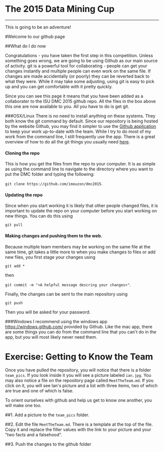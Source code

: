 The 2015 Data Mining Cup
========================
* * * * * * * * * * * *

This is going to be an adventure!

#Welcome to our github page

##What do I do now

Congratulations - you have taken the first step in this competition.
Unless something goes wrong, we are going to be using Github as our main source of activity.
git is a powerful tool for collaborating - people can get your changes instantly and multiple people can even work on the same file.
If changes are made accidentally (or poorly) they can be reverted back to what they were.
While it may take some adjusting, using git is easy to pick up and you can get comfortable with it pretty quickly.

Since you can see this page it means that you have been added as a collaborater to the ISU DMC 2015 github repo.
All the files in the box above this one are now available to you. All you have to do is get git.

###OSX/Linux
There is no need to install anything on these systems. They both know the git command by default.
Since our repository is being hosted by the website Github, you may find it simpler to use the 
[Github application](https://mac.github.com/) to keep your work up-to-date with the team.
While I try to do most of my work from the command line, I still frequently use the app.
There is a great overview of how to do all the git things you usually 
need [here](http://rogerdudler.github.io/git-guide/).

#### Cloning the repo
This is how you get the files from the repo to your computer.
It is as simple as using the command line to navigate to the directory where you want to put the DMC folder and 
typing the following: 

`git clone https://github.com/imouzon/dmc2015`.

#### Updating the repo
Since when you start working it is likely that other people changed files, 
it is important to update the repo on your computer before you start working on 
new things. You can do this using 

`git pull`

#### Making changes and pushing them to the web. 
Because multiple team members may be working on the same file at the same time, 
git takes a little more to when you make changes to files or add new files, 
you first stage your changes using 

`git add *` 

then 

`git commit -m "<A helpful message descring your changes>"`.

Finally, the changes can be sent to the main repository using 

`git push`

Then you will be asked for your password.

###Windows
I recommend using the windows app https://windows.github.com/ provided by Github.
Like the mac app, there are some things you can do from the command line that you can't do in the app,
but you will most likely never need them.

Exercise: Getting to Know the Team
==================================
Once you have pulled the repository, you will notice that there is a folder `team_pics`. 
If you look inside it you will see a picture labeled `ian.jpg`.
You may also notice a file on the repository page called `MeetTheTeam.md`.
If you click on it, you will see Ian's picture and a list with three items, 
two of which are true and one of which is false.

To orient ourselves with github and help us get to know one another, you will make one too.

##1. Add a picture to the `team_pics` folder.

##2. Edit the file `MeetTheTeam.md`. 
There is a template at the top of the file.
Copy it and replace the filler values with the link to your picture and your "two facts and a falsehood".

##3. Push the changes to the github folder

